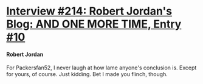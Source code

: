 # [Interview #214: Robert Jordan's Blog: AND ONE MORE TIME, Entry #10](https://www.theoryland.com/intvmain.php?i=214#10)

#### Robert Jordan

For Packersfan52, I never laugh at how lame anyone's conclusion is. Except for yours, of course. Just kidding. Bet I made you flinch, though.

